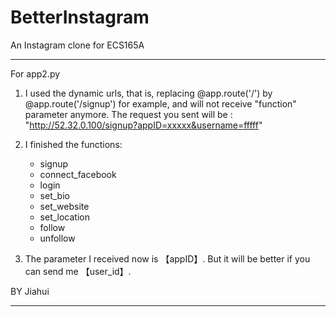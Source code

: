 # BetterInstagram
An Instagram clone for ECS165A


________________________________________
For app2.py

1. I used the dynamic urls, that is, replacing @app.route('/') by @app.route('/signup') for example, and will not receive "function" parameter anymore.
The request you sent will be : "http://52.32.0.100/signup?appID=xxxxx&username=fffff"

2. I finished the functions:
   * signup
   * connect_facebook
   * login
   * set_bio
   * set_website
   * set_location
   * follow
   * unfollow

3. The parameter I received now is 【appID】. But it will be better if you can send me 【user_id】.

BY Jiahui

________________________________________

    
